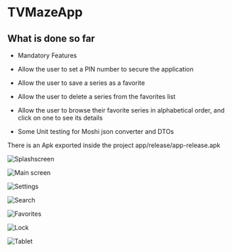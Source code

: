 # TVMazeApp

## What is done so far

* Mandatory Features

* Allow the user to set a PIN number to secure the application

* Allow the user to save a series as a favorite

* Allow the user to delete a series from the favorites list

* Allow the user to browse their favorite series in alphabetical order, and click on one to
  see its details

* Some Unit testing for Moshi json converter and DTOs



There is an Apk exported inside the project app/release/app-release.apk



![Splashscreen](screenshots/splash.png)

![Main screen](screenshots/main_screen.png)

![Settings](screenshots/settings.png)

![Search](screenshots/search.png)

![Favorites](screenshots/favorites.png)

![Lock](screenshots/lock.png)

![Tablet](screenshots/tablet.png)